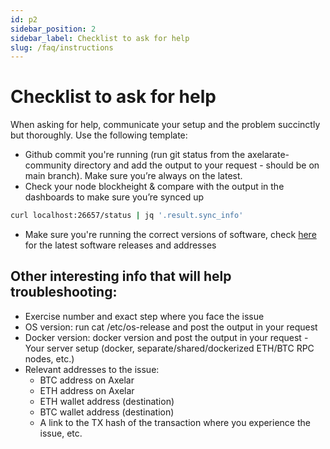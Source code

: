 ```yaml
---
id: p2
sidebar_position: 2
sidebar_label: Checklist to ask for help
slug: /faq/instructions
---
```


# Checklist to ask for help
When asking for help, communicate your setup and the problem succinctly but thoroughly. Use the following template: 

- Github commit you're running (run git status from the axelarate-community directory and add the output to your request - should be on main branch). Make sure you’re always on the latest.  
- Check your node blockheight & compare with the output in the dashboards to make sure you’re synced up
```bash
curl localhost:26657/status | jq '.result.sync_info'
```
- Make sure you're running the correct versions of software, check [here](https://axelardocs.vercel.app/testnet-releases) for the latest software releases and addresses

## Other interesting info that will help troubleshooting: 

- Exercise number and exact step where you face the issue 
- OS version: run cat /etc/os-release and post the output in your request 
- Docker version: docker version and post the output in your request - Your server setup (docker, separate/shared/dockerized ETH/BTC RPC nodes, etc.)
- Relevant addresses to the issue:
     - BTC address on Axelar 
     - ETH address on Axelar 
     - ETH wallet address (destination) 
     - BTC wallet address (destination) 
     - A link to the TX hash of the transaction where you experience the issue, etc.  
